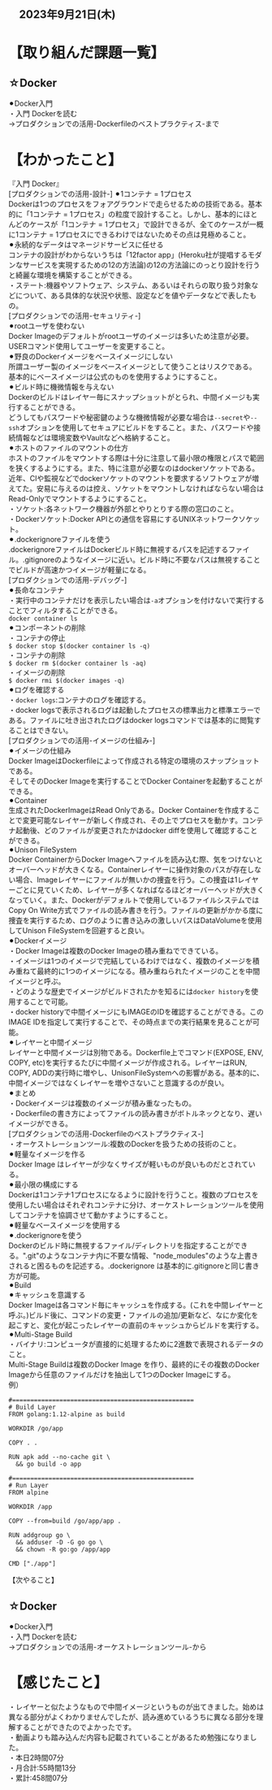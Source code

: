 ## 　2023年9月21日(木)
# 【取り組んだ課題一覧】
## ☆Docker
⚫︎Docker入門<br>
・入門 Dockerを読む<br>
→プロダクションでの活用-Dockerfileのベストプラクティス-まで<br>
# 【わかったこと】
『入門 Docker』<br>
[プロダクションでの活用-設計-]
⚫︎1コンテナ = 1プロセス<br>
Dockerは1つのプロセスをフォアグラウンドで走らせるための技術である。基本的に「1コンテナ = 1プロセス」の粒度で設計すること。しかし、基本的にほとんどのケースが「1コンテナ = 1プロセス」で設計できるが、全てのケースが一概に1コンテナ = 1プロセスにできるわけではないためその点は見極めること。<br>
⚫︎永続的なデータはマネージドサービスに任せる<br>
コンテナの設計がわからないうちは「12factor app」(Heroku社が提唱するモダンなサービスを実現するための12の方法論)の12の方法論にのっとり設計を行うと綺麗な環境を構築することができる。<br>
・ステート:機器やソフトウェア、システム、あるいはそれらの取り扱う対象などについて、ある具体的な状況や状態、設定などを値やデータなどで表したもの。<br>
[プロダクションでの活用-セキュリティ-]<br>
⚫︎rootユーザを使わない<br>
Docker Imageのデフォルトがrootユーザのイメージは多いため注意が必要。<br>
USERコマンド使用してユーザーを変更すること。<br>
⚫︎野良のDockerイメージをベースイメージにしない<br>
所謂ユーザー製のイメージをベースイメージとして使うことはリスクである。<br>
基本的にベースイメージは公式のものを使用するようにすること。<br>
⚫︎ビルド時に機微情報を与えない<br>
Dockerのビルドはレイヤー毎にスナップショットがとられ、中間イメージも実行することができる。<br>
どうしてもパスワードや秘密鍵のような機微情報が必要な場合は`--secret`や`--ssh`オプションを使用してセキュアにビルドをすること。また、パスワードや接続情報などは環境変数やVaultなどへ格納すること。<br>
⚫︎ホストのファイルのマウントの仕方<br>
ホストのファイルをマウントする際は十分に注意して最小限の権限とパスで範囲を狭くするようにする。また、特に注意が必要なのはdockerソケットである。近年、CIや監視などでdockerソケットのマウントを要求するソフトウェアが増えてた。安易に与えるのは控え、ソケットをマウントしなければならない場合はRead-Onlyでマウントするようにすること。<br>
・ソケット:各ネットワーク機器が外部とやりとりする際の窓口のこと。<br>
・Dockerソケット:Docker APIとの通信を容易にするUNIXネットワークソケット。<br>
⚫︎.dockerignoreファイルを使う<br>
.dockerignoreファイルはDockerビルド時に無視するパスを記述するファイル。.gitignoreのようなイメージに近い。ビルド時に不要なパスは無視することでビルドが高速かつイメージが軽量になる。<br>
[プロダクションでの活用-デバッグ-]<br>
⚫︎長命なコンテナ<br>
・実行中のコンテナだけを表示したい場合は`-a`オプションを付けないで実行することでフィルタすることができる。<br>
`docker container ls`<br>
⚫︎コンポーネントの削除<br>
・コンテナの停止<br>
`$ docker stop $(docker container ls -q)`<br>
・コンテナの削除<br>
`$ docker rm $(docker container ls -aq)`<br>
・イメージの削除<br>
`$ docker rmi $(docker images -q)`<br>
⚫︎ログを確認する<br>
・`docker logs`:コンテナのログを確認する。<br>
・docker logsで表示されるログは起動したプロセスの標準出力と標準エラーである。ファイルに吐き出されたログはdocker logsコマンドでは基本的に閲覧することはできない。<br>
[プロダクションでの活用-イメージの仕組み-]<br>
⚫︎イメージの仕組み<br>
Docker ImageはDockerfileによって作成される特定の環境のスナップショットである。<br>
そしてそのDocker Imageを実行することでDocker Containerを起動することができる。<br>
⚫︎Container<br>
生成されたDockerImageはRead Onlyである。Docker Containerを作成することで変更可能なレイヤーが新しく作成され、その上でプロセスを動かす。コンテナ起動後、どのファイルが変更されたかはdocker diffを使用して確認することができる。<br>
⚫︎Unison FileSystem<br>
Docker ContainerからDocker Imageへファイルを読み込む際、気をつけないとオーバーヘッドが大きくなる。Containerレイヤーに操作対象のパスが存在しない場合、Imageレイヤーにファイルが無いかの捜査を行う。この捜査は1レイヤーごとに見ていくため、レイヤーが多くなればなるほどオーバーヘッドが大きくなっていく。また、Dockerがデフォルトで使用しているファイルシステムではCopy On Write方式でファイルの読み書きを行う。ファイルの更新がかかる度に捜査を実行するため、ログのように書き込みの激しいパスはDataVolumeを使用してUnison FileSystemを回避すると良い。<br>
⚫︎Dockerイメージ<br>
・Docker Imageは複数のDocker Imageの積み重ねでできている。<br>
・イメージは1つのイメージで完結しているわけではなく、複数のイメージを積み重ねて最終的に1つのイメージになる。積み重ねられたイメージのことを中間イメージと呼ぶ。<br> 
・どのような歴史でイメージがビルドされたかを知るには`docker history`を使用することで可能。<br>
・docker historyで中間イメージにもIMAGEのIDを確認することができる。このIMAGE IDを指定して実行することで、その時点までの実行結果を見ることが可能。<br>
⚫︎レイヤーと中間イメージ<br>
レイヤーと中間イメージは別物である。Dockerfile上でコマンド(EXPOSE, ENV, COPY, etc)を実行するたびに中間イメージが作成される。レイヤーはRUN, COPY, ADDの実行時に増やし、UnisonFileSystemへの影響がある。基本的に、中間イメージではなくレイヤーを増やさないこと意識するのが良い。<br>
⚫︎まとめ<br>
・Dockerイメージは複数のイメージが積み重なったもの。<br>
・Dockerfileの書き方によってファイルの読み書きがボトルネックとなり、遅いイメージができる。<br>
[プロダクションでの活用-Dockerfileのベストプラクティス-]<br>
・オーケストレーションツール:複数のDockerを扱うための技術のこと。<br>
⚫︎軽量なイメージを作る<br>
Docker Image はレイヤーが少なくサイズが軽いものが良いものだとされている。<br>
⚫︎最小限の構成にする<br>
Dockerは1コンテナ1プロセスになるように設計を行うこと。複数のプロセスを使用したい場合はそれぞれコンテナに分け、オーケストレーションツールを使用してコンテナを協調させて動かすようにすること。<br>
⚫︎軽量なベースイメージを使用する<br>
⚫︎.dockerignoreを使う<br>
Dockerのビルド時に無視するファイル/ディレクトリを指定することができる。".git"のようなコンテナ内に不要な情報、"node_modules"のような上書きされると困るものを記述する。.dockerignore は基本的に.gitignoreと同じ書き方が可能。<br>
⚫︎Build<br>
⚫︎キャッシュを意識する<br>
Docker Imageは各コマンド毎にキャッシュを作成する。(これを中間レイヤーと呼ぶ。)ビルド後に、コマンドの変更・ファイルの追加/更新など、なにか変化を起こすと、変化が起こったレイヤーの直前のキャッシュからビルドを実行する。<br>
⚫︎Multi-Stage Build<br>
・バイナリ:コンピュータが直接的に処理するために2進数で表現されるデータのこと。<br>
Multi-Stage Buildは複数のDocker Image を作り、最終的にその複数のDocker Imageから任意のファイルだけを抽出して1つのDocker Imageにする。<br>
例）<br>
```
#==================================================
# Build Layer
FROM golang:1.12-alpine as build

WORKDIR /go/app

COPY . .

RUN apk add --no-cache git \
  && go build -o app

#==================================================
# Run Layer
FROM alpine

WORKDIR /app

COPY --from=build /go/app/app .

RUN addgroup go \
  && adduser -D -G go go \
  && chown -R go:go /app/app

CMD ["./app"]
```
【次やること】
## ☆Docker
⚫︎Docker入門<br>
・入門 Dockerを読む<br>
→プロダクションでの活用-オーケストレーションツール-から<br>
# 【感じたこと】
・レイヤーと似たようなもので中間イメージというものが出てきました。始めは異なる部分がよくわかりませんでしたが、読み進めているうちに異なる部分を理解することができたのでよかったです。<br>
・動画よりも踏み込んだ内容も記載されていることがあるため勉強になりました。<br>
・本日2時間07分<br>
・月合計:55時間13分<br>
・累計:458間07分<br>
